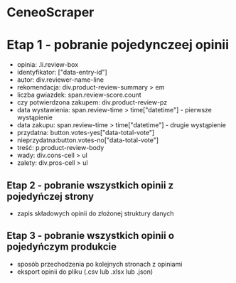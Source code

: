# CeneoScraper
# Etap 1 - pobranie pojedynczeej opinii 
- opinia: .li.review-box
- identyfikator: ["data-entry-id"]
- autor: div.reviewer-name-line
- rekomendacja: div.product-review-summary > em
- liczba gwiazdek: span.review-score.count
- czy potwierdzona zakupem: div.product-review-pz
- data wystawienia: span.review-time > time["datetime"] - pierwsze wystąpienie
- data zakupu: span.review-time > time["datetime"] - drugie wystąpienie
- przydatna: button.votes-yes["data-total-vote"]
- nieprzydatna:button.votes-no["data-total-vote"]
- treść: p.product-review-body
- wady: div.cons-cell > ul
- zalety: div.pros-cell > ul
## Etap 2 - pobranie wszystkich opinii z pojedyńczej strony 
- zapis składowych opinii do złożonej struktury danych
## Etap 3 - pobranie wszystkich opinii o pojedyńczym produkcie
- sposób przechodzenia po kolejnych stronach z opiniami
- eksport opinii do pliku (.csv lub .xlsx lub .json)